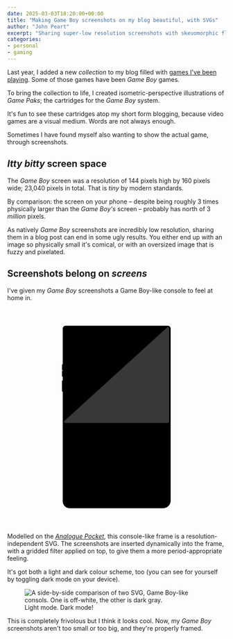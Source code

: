 ```yaml
---
date: 2025-03-03T18:20:00+00:00
title: "Making Game Boy screenshots on my blog beautiful, with SVGs"
author: "John Peart"
excerpt: "Sharing super-low resolution screenshots with skeuomorphic flare."
categories:
- personal
- gaming
---
```


Last year, I added a new *collection* to my blog filled with [games I've been playing](/games). Some of those games have been *Game Boy* games.

To bring the collection to life, I created isometric-perspective illustrations of *Game Paks*; the cartridges for the *Game Boy* system.

It's fun to see these cartridges atop my short form blogging, because video games are a visual medium. Words are not always enough. 

Sometimes I have found myself also wanting to show the actual game, through screenshots.

## *Itty bitty* screen space

The *Game Boy* screen was a resolution of 144 pixels high by 160 pixels wide; 23,040 pixels in total. That is *tiny* by modern standards. 

By comparison: the screen on your phone – despite being roughly 3 times physically larger than the *Game Boy's* screen – probably has north of 3 *million* pixels. 

As natively *Game Boy* screenshots are incredibly low resolution, sharing them in a blog post can end in some ugly results. You either end up with an image so physically small it's comical, or with an oversized image that is fuzzy and pixelated.

## Screenshots belong on *screens*


I've given my *Game Boy* screenshots a Game Boy-like console to feel at home in.

<!--?xml version="1.0" encoding="UTF-8" standalone="no"?-->
<svg width="100%" height="100%" viewBox="0 0 1200 1200" version="1.1" xmlns="http://www.w3.org/2000/svg" xmlns:xlink="http://www.w3.org/1999/xlink" xml:space="preserve" xmlns:serif="http://www.serif.com/" style="fill-rule:evenodd;clip-rule:evenodd;stroke-linecap:round;stroke-linejoin:round;stroke-miterlimit:1.5;">
    <g transform="matrix(1,0,0,1,-1215,0)">
        <g id="Pocket" transform="matrix(1.04167,0,0,1.5625,1215,0)">
            <g id="Pocket1" serif:id="Pocket" transform="matrix(0.96,0,0,0.935,23.04,35.52)">
                <g id="AnaloguePocket" transform="matrix(1,0,0,1,-18.5,0)">
                    <g id="VolumePower" transform="matrix(2,0,0,1,-299,0)">
                        <g transform="matrix(1,0,0,0.684492,-1202,0)">
                            <path d="M1501,256L1501,288L1500,288C1499.45,288 1499,287.104 1499,286L1499,258C1499,256.896 1499.45,256 1500,256L1501,256ZM1501,291L1501,323L1500,323C1499.45,323 1499,322.104 1499,321L1499,293C1499,291.896 1499.45,291 1500,291L1501,291Z" style="fill:var(--gb-shell--fill);"></path>
                        </g>
                        <g transform="matrix(1,0,0,1.30481,-1202,-98.5668)">
                            <path d="M1501,256L1501,288L1500,288C1499.45,288 1499,287.53 1499,286.951L1499,257.049C1499,256.47 1499.45,256 1500,256L1501,256Z" style="fill:var(--gb-power);"></path>
                        </g>
                    </g>
                    <g id="Shell" transform="matrix(1.01195,0,0,0.939885,-1223.98,-14.057)">
                        <path d="M2091,58.768L2091,745.769C2091,762.454 2072.62,776 2049.98,776L1543.09,776C1522.07,776 1505,763.421 1505,747.928L1505,58.768C1505,52.273 1512.15,47 1520.97,47L2075.03,47C2083.85,47 2091,52.273 2091,58.768Z" style="fill:var(--gb-shell--fill);stroke:var(--gb-shell--stroke);stroke-width:1.66px;"></path>
                    </g>
                    <g id="Lens">
                        <g transform="matrix(1.00873,0,0,0.693724,-1218.18,-3.24573)">
                            <path d="M2084,63.676L2084,565.324C2084,570.113 2080.09,574 2075.28,574L1519.72,574C1514.91,574 1511,570.113 1511,565.324L1511,63.676C1511,58.887 1514.91,55 1519.72,55L2075.28,55C2080.09,55 2084,58.887 2084,63.676Z" style="fill:var(--gb-lens--fill-1);"></path>
                        </g>
                        <g transform="matrix(0.998255,0,0,0.689767,-1197.36,-3.02812)">
                            <path d="M2084,62.358L2084,566.642C2084,570.703 2080.67,574 2076.57,574L1518.43,574C1514.33,574 1511,570.703 1511,566.642L1511,62.358C1511,58.297 1514.33,55 1518.43,55L2076.57,55C2080.67,55 2084,58.297 2084,62.358Z" style="fill:var(--gb-lens--fill-2);"></path>
                        </g>
                        <g transform="matrix(1.00524,0,0,0.689767,-1212.91,-3.02812)">
                            <path d="M2084,63.505L2084,565.495C2084,570.189 2080.18,574 2075.47,574L1519.53,574C1514.82,574 1511,570.189 1511,565.495L1511,63.505C1511,58.811 1514.82,55 1519.53,55L2075.47,55C2080.18,55 2084,58.811 2084,63.505Z" style="fill:var(--gb-lens--fill-3);"></path>
                        </g>
                        <g transform="matrix(1,0,0,0.688406,-1203,-2.2464)">
                            <path d="M2084,62.662L2084,566.338C2084,570.567 2080.55,574 2076.3,574L1518.7,574C1514.45,574 1511,570.567 1511,566.338L1511,62.662C1511,58.433 1514.45,55 1518.7,55L2076.3,55C2080.55,55 2084,58.433 2084,62.662Z" style="fill:var(--gb-lens--fill-4);"></path>
                        </g>
                        <g transform="matrix(1,0,0,0.684492,-1183.5,0)">
                            <rect x="1551.5" y="110.264" width="453" height="407.7"></rect>
                        </g>
                    </g>
                    <g id="DPad">
                        <g id="_15" serif:id="15" transform="matrix(1.07843,0,0,0.713414,-1334.8,-18.5681)">
                            <path d="M1604,739.385L1568.74,739.385C1564.4,739.385 1560.88,735.744 1560.88,731.259L1560.88,694.741C1560.88,690.256 1564.4,686.615 1568.74,686.615L1604,686.615L1604,650.126C1604,645.641 1607.52,642 1611.85,642L1647.15,642C1651.48,642 1655,645.641 1655,650.126L1655,686.615L1690.27,686.615C1694.6,686.615 1698.12,690.256 1698.12,694.741L1698.12,731.259C1698.12,735.744 1694.6,739.385 1690.27,739.385L1655,739.385L1655,775.874C1655,780.359 1651.48,784 1647.15,784L1611.85,784C1607.52,784 1604,780.359 1604,775.874L1604,739.385Z" style="fill:var(--gb-dpad--fill-1);stroke:var(--gb-dpad--stroke-1);stroke-width:1.89px;"></path>
                        </g>
                        <g id="_0" serif:id="0" transform="matrix(1.01471,0,0,0.70041,-1235.41,-11.7478)">
                            <path d="M1604.32,738L1562.7,738C1560.11,738 1558,735.912 1558,733.34L1558,699.66C1558,697.088 1560.11,695 1562.7,695L1604.32,695L1604.32,653.728C1604.32,651.156 1606.42,649.068 1609.02,649.068L1642.98,649.068C1645.58,649.068 1647.68,651.156 1647.68,653.728L1647.68,695L1686.54,695C1689.13,695 1691.24,697.088 1691.24,699.66L1691.24,733.34C1691.24,735.912 1689.13,738 1686.54,738L1647.68,738L1647.68,779.272C1647.68,781.844 1645.58,783.932 1642.98,783.932L1609.02,783.932C1606.42,783.932 1604.32,781.844 1604.32,779.272L1604.32,738Z" style="fill:var(--gb-dpad--fill-2);"></path>
                        </g>
                        <g id="_20" serif:id="20" transform="matrix(1.01471,0,0,0.70041,-1227.41,-11.7478)">
                            <path d="M1604.32,738L1562.7,738C1560.11,738 1558,735.912 1558,733.34L1558,699.66C1558,697.088 1560.11,695 1562.7,695L1604.32,695L1604.32,653.728C1604.32,651.156 1606.42,649.068 1609.02,649.068L1642.98,649.068C1645.58,649.068 1647.68,651.156 1647.68,653.728L1647.68,695L1690.48,695C1693.07,695 1695.18,697.088 1695.18,699.66L1695.18,733.34C1695.18,735.912 1693.07,738 1690.48,738L1647.68,738L1647.68,779.272C1647.68,781.844 1645.58,783.932 1642.98,783.932L1609.02,783.932C1606.42,783.932 1604.32,781.844 1604.32,779.272L1604.32,738Z" style="fill:var(--gb-dpad--fill-3);"></path>
                        </g>
                        <g id="_130" serif:id="130" transform="matrix(1.01471,0,0,0.70041,-1226.91,-11.7478)">
                            <path d="M1604.32,738L1565.66,738C1563.06,738 1560.96,735.912 1560.96,733.34L1560.96,699.66C1560.96,697.088 1563.06,695 1565.66,695L1604.32,695L1604.32,653.728C1604.32,651.156 1606.42,649.068 1609.02,649.068L1642.98,649.068C1645.58,649.068 1647.68,651.156 1647.68,653.728L1647.68,695L1688.51,695C1691.1,695 1693.21,697.088 1693.21,699.66L1693.21,733.34C1693.21,735.912 1691.1,738 1688.51,738L1647.68,738L1647.68,779.272C1647.68,781.844 1645.58,783.932 1642.98,783.932L1609.02,783.932C1606.42,783.932 1604.32,781.844 1604.32,779.272L1604.32,738Z" style="fill:var(--gb-dpad--fill-4);"></path>
                        </g>
                        <g id="_50" serif:id="50" transform="matrix(0.973684,0,0,0.684492,-1162.34,6.82121e-13)">
                            <path d="M1605,737.386L1564.17,737.386C1560.92,737.386 1558.27,734.81 1558.27,731.637L1558.27,699.901C1558.27,696.728 1560.92,694.151 1564.17,694.151L1605,694.151L1605,651.92C1605,649.205 1607.26,647 1610.05,647L1643.08,647C1645.87,647 1648.13,649.205 1648.13,651.92L1648.13,694.151L1689.99,694.151C1693.25,694.151 1695.89,696.728 1695.89,699.901L1695.89,731.637C1695.89,734.81 1693.25,737.386 1689.99,737.386L1648.13,737.386L1648.13,780.08C1648.13,782.795 1645.87,785 1643.08,785L1610.05,785C1607.26,785 1605,782.795 1605,780.08L1605,737.386Z" style="fill:var(--gb-dpad--fill-5);stroke:var(--gb-dpad--stroke-5);stroke-width:2.03px;"></path>
                        </g>
                    </g>
                    <g id="StartSelect">
                        <g id="_151" serif:id="15" transform="matrix(1.07843,0,0,0.713414,-1334.8,-18.5681)">
                            <path d="M1740.98,912.297C1750.33,912.297 1757.93,920.157 1757.93,929.838C1757.93,939.519 1750.33,947.378 1740.98,947.378C1731.62,947.378 1724.02,939.519 1724.02,929.838C1724.02,920.157 1731.62,912.297 1740.98,912.297ZM1840.19,912.297C1849.55,912.297 1857.14,920.157 1857.14,929.838C1857.14,939.519 1849.55,947.378 1840.19,947.378C1830.84,947.378 1823.24,939.519 1823.24,929.838C1823.24,920.157 1830.84,912.297 1840.19,912.297ZM1790.12,912.297C1799.48,912.297 1807.07,920.157 1807.07,929.838C1807.07,939.519 1799.48,947.378 1790.12,947.378C1780.76,947.378 1773.17,939.519 1773.17,929.838C1773.17,920.157 1780.76,912.297 1790.12,912.297Z" style="fill:var(--gb-start-select--fill-1);stroke:var(--gb-start-select--stroke-1);stroke-width:2px;"></path>
                        </g>
                        <g id="_1301" serif:id="130" transform="matrix(1.01471,0,0,0.70041,-1226.91,-11.7478)">
                            <path d="M1743.98,920.337C1752.92,920.337 1760.17,927.529 1760.17,936.386C1760.17,945.244 1752.92,952.436 1743.98,952.436C1735.05,952.436 1727.8,945.244 1727.8,936.386C1727.8,927.529 1735.05,920.337 1743.98,920.337ZM1849.43,920.337C1858.37,920.337 1865.62,927.529 1865.62,936.386C1865.62,945.244 1858.37,952.436 1849.43,952.436C1840.5,952.436 1833.25,945.244 1833.25,936.386C1833.25,927.529 1840.5,920.337 1849.43,920.337ZM1796.22,920.337C1805.15,920.337 1812.4,927.529 1812.4,936.386C1812.4,945.244 1805.15,952.436 1796.22,952.436C1787.28,952.436 1780.03,945.244 1780.03,936.386C1780.03,927.529 1787.28,920.337 1796.22,920.337Z" style="fill:var(--gb-start-select--fill-2);stroke:var(--gb-start-select--stroke-2);stroke-width:1.96px;"></path>
                        </g>
                        <g id="_501" serif:id="50" transform="matrix(0.973684,0,0,0.684492,-1162.34,6.82121e-13)">
                            <path d="M1750.5,926.817C1759.46,926.817 1766.73,933.898 1766.73,942.62C1766.73,951.342 1759.46,958.423 1750.5,958.423C1741.54,958.423 1734.27,951.342 1734.27,942.62C1734.27,933.898 1741.54,926.817 1750.5,926.817ZM1860.39,926.817C1869.35,926.817 1876.62,933.898 1876.62,942.62C1876.62,951.342 1869.35,958.423 1860.39,958.423C1851.43,958.423 1844.16,951.342 1844.16,942.62C1844.16,933.898 1851.43,926.817 1860.39,926.817ZM1804.93,926.817C1813.89,926.817 1821.16,933.898 1821.16,942.62C1821.16,951.342 1813.89,958.423 1804.93,958.423C1795.98,958.423 1788.7,951.342 1788.7,942.62C1788.7,933.898 1795.98,926.817 1804.93,926.817Z" style="fill:var(--gb-start-select--fill-3);stroke:var(--gb-start-select--stroke-3);stroke-width:2.03px;"></path>
                        </g>
                    </g>
                    <g id="ABXY">
                        <g id="_01" serif:id="0" transform="matrix(1.01471,0,0,0.70041,-1235.41,-11.7478)">
                            <path d="M1954.17,746.795C1973.48,746.795 1989.16,759.714 1989.16,775.625C1989.16,791.536 1973.48,804.455 1954.17,804.455C1934.87,804.455 1919.19,791.536 1919.19,775.625C1919.19,759.714 1934.87,746.795 1954.17,746.795ZM1893.07,688.159C1912.38,688.159 1928.06,701.077 1928.06,716.989C1928.06,732.9 1912.38,745.818 1893.07,745.818C1873.76,745.818 1858.09,732.9 1858.09,716.989C1858.09,701.077 1873.76,688.159 1893.07,688.159ZM1953.19,628.545C1972.5,628.545 1988.17,641.464 1988.17,657.375C1988.17,673.286 1972.5,686.205 1953.19,686.205C1933.88,686.205 1918.2,673.286 1918.2,657.375C1918.2,641.464 1933.88,628.545 1953.19,628.545ZM2013.3,688.159C2032.61,688.159 2048.29,701.077 2048.29,716.989C2048.29,732.9 2032.61,745.818 2013.3,745.818C1994,745.818 1978.32,732.9 1978.32,716.989C1978.32,701.077 1994,688.159 2013.3,688.159Z" style="fill:var(--gb-abxy--fill-1);"></path>
                        </g>
                        <g id="_152" serif:id="15" transform="matrix(1.07843,0,0,0.713414,-1334.8,-18.5681)">
                            <path d="M1936.43,742.743C1951.53,742.743 1963.78,755.426 1963.78,771.047C1963.78,786.669 1951.53,799.351 1936.43,799.351C1921.33,799.351 1909.07,786.669 1909.07,771.047C1909.07,755.426 1921.33,742.743 1936.43,742.743ZM1878.94,685.176C1894.03,685.176 1906.29,697.858 1906.29,713.48C1906.29,729.101 1894.03,741.784 1878.94,741.784C1863.84,741.784 1851.58,729.101 1851.58,713.48C1851.58,697.858 1863.84,685.176 1878.94,685.176ZM1935.5,626.649C1950.6,626.649 1962.86,639.331 1962.86,654.953C1962.86,670.574 1950.6,683.257 1935.5,683.257C1920.4,683.257 1908.14,670.574 1908.14,654.953C1908.14,639.331 1920.4,626.649 1935.5,626.649ZM1992.06,685.176C2007.16,685.176 2019.42,697.858 2019.42,713.48C2019.42,729.101 2007.16,741.784 1992.06,741.784C1976.97,741.784 1964.71,729.101 1964.71,713.48C1964.71,697.858 1976.97,685.176 1992.06,685.176Z" style="fill:var(--gb-abxy--fill-2);stroke:var(--gb-abxy--stroke-2);stroke-width:2px;"></path>
                        </g>
                        <g id="_1302" serif:id="130" transform="matrix(1.01471,0,0,0.70041,-1228.91,-11.0633)">
                            <path d="M1951.71,749.727C1966.12,749.727 1977.83,761.332 1977.83,775.625C1977.83,789.918 1966.12,801.523 1951.71,801.523C1937.3,801.523 1925.59,789.918 1925.59,775.625C1925.59,761.332 1937.3,749.727 1951.71,749.727ZM1890.61,691.091C1905.02,691.091 1916.73,702.695 1916.73,716.989C1916.73,731.282 1905.02,742.886 1890.61,742.886C1876.19,742.886 1864.49,731.282 1864.49,716.989C1864.49,702.695 1876.19,691.091 1890.61,691.091ZM1950.73,631.477C1965.14,631.477 1976.84,643.082 1976.84,657.375C1976.84,671.668 1965.14,683.273 1950.73,683.273C1936.31,683.273 1924.61,671.668 1924.61,657.375C1924.61,643.082 1936.31,631.477 1950.73,631.477ZM2010.84,691.091C2025.25,691.091 2036.96,702.695 2036.96,716.989C2036.96,731.282 2025.25,742.886 2010.84,742.886C1996.43,742.886 1984.73,731.282 1984.73,716.989C1984.73,702.695 1996.43,691.091 2010.84,691.091Z" style="fill:var(--gb-abxy--fill-3);stroke:var(--gb-abxy--stroke-3);stroke-width:2px;"></path>
                        </g>
                        <g id="_502" serif:id="50" transform="matrix(0.973684,0,0,0.684492,-1162.34,-1.36898)">
                            <path d="M1967.62,752C1982.07,752 1993.8,763.426 1993.8,777.5C1993.8,791.574 1982.07,803 1967.62,803C1953.16,803 1941.43,791.574 1941.43,777.5C1941.43,763.426 1953.16,752 1967.62,752ZM1902.91,692C1917.37,692 1929.1,703.426 1929.1,717.5C1929.1,731.574 1917.37,743 1902.91,743C1888.46,743 1876.72,731.574 1876.72,717.5C1876.72,703.426 1888.46,692 1902.91,692ZM1965.56,631C1980.02,631 1991.75,642.426 1991.75,656.5C1991.75,670.574 1980.02,682 1965.56,682C1951.11,682 1939.37,670.574 1939.37,656.5C1939.37,642.426 1951.11,631 1965.56,631ZM2028.21,692C2042.66,692 2054.4,703.426 2054.4,717.5C2054.4,731.574 2042.66,743 2028.21,743C2013.76,743 2002.02,731.574 2002.02,717.5C2002.02,703.426 2013.76,692 2028.21,692Z" style="fill:var(--gb-abxy--fill-4);stroke:var(--gb-abxy--stroke-4);stroke-width:2px;"></path>
                        </g>
                    </g>
                </g>
                <g id="Screen" transform="matrix(2.83125,0,0,1.93797,349.5,75.4745)">
                    <use xlink:href="#screenshot-001" filter="url(#pixelate)" x="0" y="0" width="160px" height="144px"></use>
                </g>
                <g id="LensShine" transform="matrix(-1.00873,0,0,-0.693724,2389.68,433.107)">
                    <path d="M2084,63.676L1519.72,574C1514.91,574 1511,570.113 1511,565.324L1511,63.676C1511,58.887 1514.91,55 1519.72,55L2075.28,55C2080.09,55 2084,58.887 2084,63.676Z" style="fill:white;fill-opacity:0.22;"></path>
                </g>
            </g>
        </g>
    </g>
    <filter id="pixelate" x="0" y="0">
        <feFlood x="1" y="1" height="1" width="1"></feFlood>    
        <feComposite width="1" height="1"></feComposite>
        <feTile result="a"></feTile>
        <feComposite in="SourceGraphic" in2="a" operator="in"></feComposite>
        <feMorphology operator="dilate" radius="0"></feMorphology>
    </filter>
    <defs>
        <image id="screenshot-001" width="160px" height="144px" xlink:href="/assets/images/posts/games/wario-land/001.png"></image>
    </defs>
</svg>



Modelled on the *[Analogue Pocket](//analogue.co/pocket)*, this console-like frame is a resolution-independent SVG. The screenshots are inserted dynamically into the frame, with a gridded filter applied on top, to give them a more period-appropriate feeling. 

It's got both a light and dark colour scheme, too (you can see for yourself by toggling dark mode on your device).

<figure>
    <img src="/assets/images/posts/2025/03/03/svg-game-body/light-mode-dark-mode.png" alt="A side-by-side comparison of two SVG, Game Boy-like consols. One is off-white, the other is dark gray.">
    <figcaption>Light mode. Dark mode!</figcaption>
</figure>

This is completely frivolous but I think it looks cool. Now, my *Game Boy* screenshots aren't too small or too big, and they're properly framed. 

  